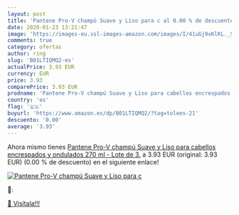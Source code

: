 ```yaml
---
layout: post
title: 'Pantene Pro-V champú Suave y Liso para c al 0.00 % de descuento'
date: 2020-01-23 13:21:47
image: 'https://images-eu.ssl-images-amazon.com/images/I/41uGj9xKlKL._SL200_.jpg'
comments: true
category: ofertas
author: ring
slug: 'B01LTIQMQ2-es'
actualPrice: 3.93 EUR
currency: EUR
price: 3.93
comparePrice: 3.93 EUR
prodname: 'Pantene Pro-V champú Suave y Liso para cabellos encrespados y ondulados 270 ml - Lote de 3.'
country: 'es'
flag: '🇪🇸'
buyurl: 'https://www.amazon.es/dp/B01LTIQMQ2/?tag=tolees-21'
descuento: '0.00'
average: '3.93'
---
```


Ahora mismo tienes [Pantene Pro-V champú Suave y Liso para cabellos encrespados y ondulados 270 ml - Lote de 3.](https://www.amazon.es/dp/B01LTIQMQ2/?tag=tolees-21) a 3.93 EUR (original: 3.93 EUR) (0.00 %  de descuento) en el siguiente enlace!

[![Pantene Pro-V champú Suave y Liso para c](https://images-eu.ssl-images-amazon.com/images/I/41uGj9xKlKL._SL200_.jpg)](https://www.amazon.es/dp/B01LTIQMQ2/?tag=tolees-21)

🔎:


[🛒 Visítala!!!](https://www.amazon.es/dp/B01LTIQMQ2/?tag=tolees-21)
